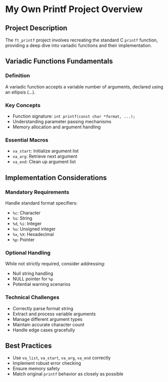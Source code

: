 # My Own Printf Project Overview

## Project Description
The `ft_printf` project involves recreating the standard C `printf` function, providing a deep dive into variadic functions and their implementation.

## Variadic Functions Fundamentals

### Definition
A variadic function accepts a variable number of arguments, declared using an ellipsis (...).

### Key Concepts
- Function signature: `int printf(const char *format, ...);`
- Understanding parameter passing mechanisms
- Memory allocation and argument handling

### Essential Macros
- `va_start`: Initialize argument list
- `va_arg`: Retrieve next argument
- `va_end`: Clean up argument list

## Implementation Considerations

### Mandatory Requirements
Handle standard format specifiers:
- `%c`: Character
- `%s`: String
- `%d`, `%i`: Integer
- `%u`: Unsigned integer
- `%x`, `%X`: Hexadecimal
- `%p`: Pointer

### Optional Handling
While not strictly required, consider addressing:
- Null string handling
- NULL pointer for `%p`
- Potential warning scenarios

### Technical Challenges
- Correctly parse format string
- Extract and process variable arguments
- Manage different argument types
- Maintain accurate character count
- Handle edge cases gracefully

## Best Practices
- Use `va_list`, `va_start`, `va_arg`, `va_end` correctly
- Implement robust error checking
- Ensure memory safety
- Match original `printf` behavior as closely as possible
